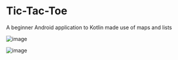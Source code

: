 ﻿# Tic-Tac-Toe

 A beginner Android application to Kotlin
 made use of maps and lists

![image](https://github.com/user-attachments/assets/4a36e6a4-349e-4856-8f54-f9585faac89f)


![image](https://github.com/user-attachments/assets/784a46fb-3983-4352-8117-3367fbf90f86)
